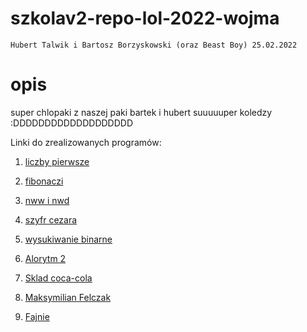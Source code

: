 # szkolav2-repo-lol-2022-wojma
`Hubert Talwik i Bartosz Borzyskowski (oraz Beast Boy) 25.02.2022`

# opis
super chlopaki z naszej paki bartek i hubert suuuuuper koledzy :DDDDDDDDDDDDDDDDDDD

Linki do zrealizowanych programów:

1. [liczby pierwsze](https://github.com/FatSassin/szkolav2-repo-lol-2022-wojma/blob/main/Liczby%20pierwsze/Liczby%20pierwsze.cpp)
2. [fibonaczi](https://github.com/FatSassin/szkolav2-repo-lol-2022-wojma/blob/main/fibornaczi/fibornaczi/fibornaczi.cpp)
3. [nww i nwd](https://github.com/FatSassin/szkolav2-repo-lol-2022-wojma/blob/main/nww%20nwd/nww%20nwd/nww%20nwd.cpp)
4. [szyfr cezara](https://github.com/FatSassin/szkolav2-repo-lol-2022-wojma/tree/main/szyfrcezara)
5. [wysukiwanie binarne](https://github.com/FatSassin/szkolav2-repo-lol-2022-wojma/blob/main/wyszukiwanie%20binarne/wyszukiwanie%20binarne/wyszukiwanie%20binarne.cpp)


554. [Alorytm 2](https://www.requiem.pl/wp-content/uploads/2020/01/Sus-Sebastian.jpg)
876. [Sklad coca-cola](https://www.youtube.com/watch?v=bsBDqaYXGb4)
8. [Maksymilian Felczak](https://i.pinimg.com/736x/c0/09/cf/c009cfc1f7ee4eb3ef393e0e2f905783.jpg)
9. [Fajnie](https://www.google.com/search?q=fajnie&rlz=1C1DIMC_enPL995PL995&oq=fajnie&aqs=chrome..69i57j46i131i433i512j46i131i175i199i433j0i512l5j46i512.760j1j7&sourceid=chrome&ie=UTF-8)
